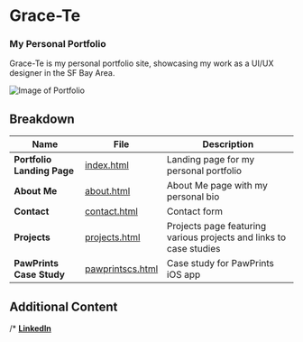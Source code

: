 # Grace-Te
### My Personal Portfolio

Grace-Te is my personal portfolio site, showcasing my work as a UI/UX designer in the SF Bay Area.

![Image of Portfolio](https://lh3.googleusercontent.com/nFjqYWgEmuQKX9rVjcvr8TDUlMR5k9ybFSSFtim3kK1o927OCB7MPq45mq7GBuI3C4bQgZyE39s3AIP4iJFBuGciYloKol3lhzvkcqFrmx4i-PcTqwlzqw2lJzVoyQlHcEqSIphqxNmr3kDD7GU-4anhSdvH-oqMKPgoaGw4SFjxQcxkXiHjWDrl_yUW7wi0N-cXG5O-66t2w74-sA53JAd5e8F8qstIEMHpRM-pIi_y_vdnQ44wTRYn460a4KmirYhlJrxkA_tzNzVYpc-qQENAXMuHY2FQxppIOcpBHWtNbPajNpRaGlM4kt2el_iUSvnskxSqd9qfCNY2UrPv5yugiHlSOl8tK6FkK_c9iteXl8Z3AI40poPvEX7_a-1aH5xaMGxheOReddNyurJgqezVSZJ-z4tL6xMwAG0cgpZVloKSCmn15R-w6J4VPvflGIuuCbIRHYD5rlEOInV4en1w-bXT9IBJAtqwRX7q1tXQhZEtQKSWwMKxbhhG80kS4dsAX4vW0vA5DPmQ4MXZdCWCO5EjXoQkPhuGKl0Tij-TM6a9X-t_wlFncEue4HXkn3x0ug0oB1QwCMsnBh3oOcAeni9z47Um7x80M5IxWDBAesZ5EexyBu7Ksw9t5e7FDttL1o7Ft5dukYOE0rOtVDm3ZoKwrA=w1104-h618-no)

## Breakdown

Name | File | Description
--- | --- | ---
**Portfolio Landing Page** | [index.html](https://www.grace-te.com) | Landing page for my personal portfolio
**About Me** | [about.html](https://www.grace-te.com/about.html) | About Me page with my personal bio
**Contact** | [contact.html](https://www.grace-te.com/contact.html) | Contact form
**Projects** | [projects.html](https://www.grace-te.com/projects.html) | Projects page featuring various projects and links to case studies
**PawPrints Case Study** | [pawprintscs.html](https://www.grace-te.com/pawprintscs.html) | Case study for PawPrints iOS app

## Additional Content
/* [**LinkedIn**](http://www.linkedin.com/in/ghsieh)
